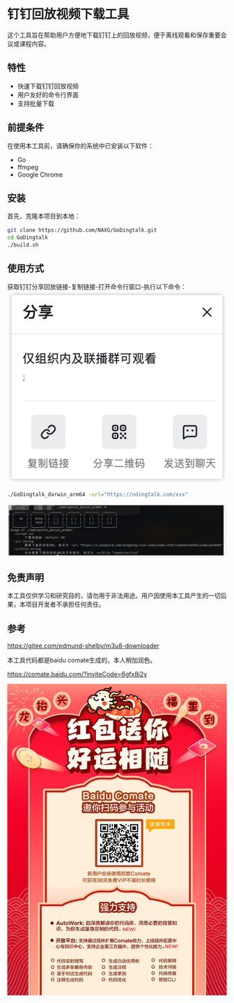 # 钉钉回放视频下载工具

这个工具旨在帮助用户方便地下载钉钉上的回放视频，便于离线观看和保存重要会议或课程内容。

## 特性

- 快速下载钉钉回放视频
- 用户友好的命令行界面
- 支持批量下载

## 前提条件

在使用本工具前，请确保你的系统中已安装以下软件：

- Go
- ffmpeg
- Google Chrome

## 安装

首先，克隆本项目到本地：

```bash
git clone https://github.com/NAXG/GoDingtalk.git
cd GoDingtalk
./build.sh
```

## 使用方式

获取钉钉分享回放链接-复制链接-打开命令行窗口-执行以下命令：
![0.jpg](img%2F0.jpg)
```bash
./GoDingtalk_darwin_arm64 -url="https://ndingtalk.com/xxx"
```
![1.png](img%2F1.png)

## 免责声明

本工具仅供学习和研究目的，请勿用于非法用途。用户因使用本工具产生的一切后果，本项目开发者不承担任何责任。

## 参考

https://gitee.com/edmund-shelby/m3u8-downloader

本工具代码都是baidu comate生成的，本人稍加润色。

https://comate.baidu.com/?inviteCode=6gfx8i2y

![shareImg.jpeg](img%2FshareImg.jpeg)
